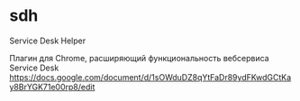 # sdh
Service Desk Helper

Плагин для Chrome, расширяющий функциональность вебсервиса Service Desk
https://docs.google.com/document/d/1sOWduDZ8qYtFaDr89ydFKwdGCtKay8BrYGK71e00rp8/edit
